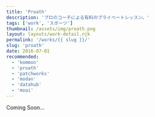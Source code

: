 ```yaml
---
title: 'Proath'
description: 'プロのコーチによる有料のプライベートレッスン。'
tags: ['work', 'スポーツ']
thumbnail: /assets/img/proath.png
layout: layouts/work-detail.njk
permalink: '/works/{{ slug }}/'
slug: 'proath'
date: 2016-07-01
recommended:
  - 'kommon'
  - 'proath'
  - 'patchworks'
  - 'modan'
  - 'datahub'
  - 'moai'
---
```


Coming Soon...
